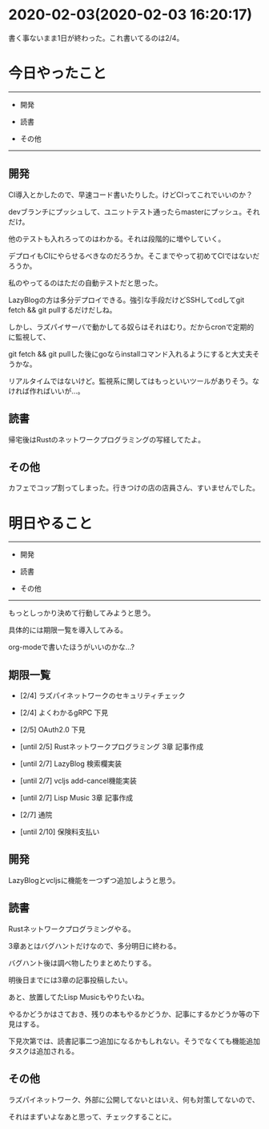 # 2020-02-03(2020-02-03 16:20:17)

書く事ないまま1日が終わった。これ書いてるのは2/4。

# 今日やったこと

---

* 開発

* 読書

* その他

---

## 開発

CI導入とかしたので、早速コード書いたりした。けどCIってこれでいいのか？

devブランチにプッシュして、ユニットテスト通ったらmasterにプッシュ。それだけ。

他のテストも入れろってのはわかる。それは段階的に増やしていく。

デプロイもCIにやらせるべきなのだろうか。そこまでやって初めてCIではないだろうか。

私のやってるのはただの自動テストだと思った。

LazyBlogの方は多分デプロイできる。強引な手段だけどSSHしてcdしてgit fetch && git pullするだけだしね。

しかし、ラズパイサーバで動かしてる奴らはそれはむり。だからcronで定期的に監視して、

git fetch && git pullした後にgoならinstallコマンド入れるようにすると大丈夫そうかな。

リアルタイムではないけど。監視系に関してはもっといいツールがありそう。なければ作ればいいが...。

## 読書

帰宅後はRustのネットワークプログラミングの写経してたよ。

## その他

カフェでコップ割ってしまった。行きつけの店の店員さん、すいませんでした。


# 明日やること

---

* 開発

* 読書

* その他

---

もっとしっかり決めて行動してみようと思う。

具体的には期限一覧を導入してみる。

org-modeで書いたほうがいいのかな...?

## 期限一覧

+ [2/4] ラズパイネットワークのセキュリティチェック

+ [2/4] よくわかるgRPC 下見

+ [2/5] OAuth2.0 下見

+ [until 2/5] Rustネットワークプログラミング 3章 記事作成

+ [until 2/7] LazyBlog 検索欄実装

+ [until 2/7] vcljs add-cancel機能実装

+ [until 2/7] Lisp Music 3章 記事作成

+ [2/7] 通院

+ [until 2/10] 保険料支払い

## 開発

LazyBlogとvcljsに機能を一つずつ追加しようと思う。

## 読書

Rustネットワークプログラミングやる。

3章あとはバグハントだけなので、多分明日に終わる。

バグハント後は調べ物したりまとめたりする。

明後日までには3章の記事投稿したい。

あと、放置してたLisp Musicもやりたいね。

やるかどうかはさておき、残りの本もやるかどうか、記事にするかどうか等の下見はする。

下見次第では、読書記事二つ追加になるかもしれない。そうでなくても機能追加タスクは追加される。

## その他

ラズパイネットワーク、外部に公開してないとはいえ、何も対策してないので、

それはまずいよなあと思って、チェックすることに。
